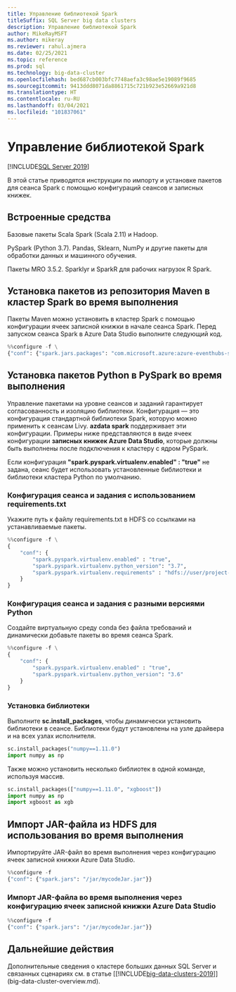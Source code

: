 ```yaml
---
title: Управление библиотекой Spark
titleSuffix: SQL Server big data clusters
description: Управление библиотекой Spark
author: MikeRayMSFT
ms.author: mikeray
ms.reviewer: rahul.ajmera
ms.date: 02/25/2021
ms.topic: reference
ms.prod: sql
ms.technology: big-data-cluster
ms.openlocfilehash: bed687cb003bfc7748aefa3c98ae5e19089f9685
ms.sourcegitcommit: 9413ddd8071da8861715c721b923e52669a921d8
ms.translationtype: HT
ms.contentlocale: ru-RU
ms.lasthandoff: 03/04/2021
ms.locfileid: "101837061"
---
```

# <a name="spark-library-management"></a>Управление библиотекой Spark

[!INCLUDE[SQL Server 2019](../includes/applies-to-version/sqlserver2019.md)]

В этой статье приводятся инструкции по импорту и установке пакетов для сеанса Spark с помощью конфигураций сеансов и записных книжек.

## <a name="built-in-tools"></a>Встроенные средства

Базовые пакеты Scala Spark (Scala 2.11) и Hadoop. 

PySpark (Python 3.7). Pandas, Sklearn, NumPy и другие пакеты для обработки данных и машинного обучения.

Пакеты MRO 3.5.2. Sparklyr и SparkR для рабочих нагрузок R Spark.

## <a name="install-packages-from-a-maven-repository-onto-the-spark-cluster-at-runtime"></a>Установка пакетов из репозитория Maven в кластер Spark во время выполнения

Пакеты Maven можно установить в кластер Spark с помощью конфигурации ячеек записной книжки в начале сеанса Spark. Перед запуском сеанса Spark в Azure Data Studio выполните следующий код.

```python
%%configure -f \
{"conf": {"spark.jars.packages": "com.microsoft.azure:azure-eventhubs-spark_2.11:2.3.1"}}
```

## <a name="install-python-packages-at-pyspark-at-runtime"></a>Установка пакетов Python в PySpark во время выполнения

Управление пакетами на уровне сеансов и заданий гарантирует согласованность и изоляцию библиотеки. Конфигурация — это конфигурация стандартной библиотеки Spark, которую можно применить к сеансам Livy. __azdata spark__ поддерживает эти конфигурации. Примеры ниже представляются в виде ячеек конфигурации __записных книжек Azure Data Studio__, которые должны быть выполнены после подключения к кластеру с ядром PySpark.

Если конфигурация __"spark.pyspark.virtualenv.enabled" : "true"__ не задана, сеанс будет использовать установленные библиотеки и библиотеки кластера Python по умолчанию.

### <a name="sessionjob-configuration-with-requirementstxt"></a>Конфигурация сеанса и задания с использованием requirements.txt

Укажите путь к файлу requirements.txt в HDFS со ссылками на устанавливаемые пакеты.

```python
%%configure -f \
{
    "conf": {
        "spark.pyspark.virtualenv.enabled" : "true",
        "spark.pyspark.virtualenv.python_version": "3.7",
        "spark.pyspark.virtualenv.requirements" : "hdfs://user/project-A/requirements.txt"
    }
}
```

### <a name="sessionjob-configuration-with-different-python-versions"></a>Конфигурация сеанса и задания с разными версиями Python

Создайте виртуальную среду conda без файла требований и динамически добавьте пакеты во время сеанса Spark.

```python
%%configure -f \
{
    "conf": {
        "spark.pyspark.virtualenv.enabled" : "true",
        "spark.pyspark.virtualenv.python_version": "3.6"
    }
}
```

### <a name="library-installation"></a>Установка библиотеки

Выполните __sc.install_packages__, чтобы динамически установить библиотеки в сеансе. Библиотеки будут установлены на узле драйвера и на всех узлах исполнителя.

 ```python
sc.install_packages("numpy==1.11.0")
import numpy as np
```

Также можно установить несколько библиотек в одной команде, используя массив.

 ```python
sc.install_packages(["numpy==1.11.0", "xgboost"])
import numpy as np
import xgboost as xgb
```

## <a name="import-jar-from-hdfs-for-use-at-runtime"></a>Импорт JAR-файла из HDFS для использования во время выполнения
Импортируйте JAR-файл во время выполнения через конфигурацию ячеек записной книжки Azure Data Studio.

```python
%%configure -f
{"conf": {"spark.jars": "/jar/mycodeJar.jar"}}
```

### <a name="import-jar-at-runtime-through-azure-data-studio-notebook-cell-configuration"></a>Импорт JAR-файла во время выполнения через конфигурацию ячеек записной книжки Azure Data Studio

```python
%%configure -f
{"conf": {"spark.jars": "/jar/mycodeJar.jar"}}
```

## <a name="next-steps"></a>Дальнейшие действия

Дополнительные сведения о кластере больших данных SQL Server и связанных сценариях см. в статье [[!INCLUDE[big-data-clusters-2019](../includes/ssbigdataclusters-ss-nover.md)]](big-data-cluster-overview.md).
